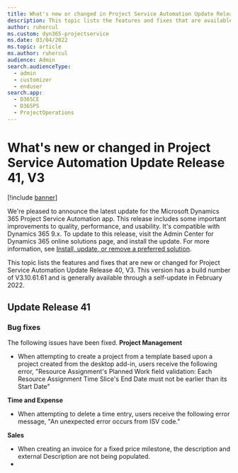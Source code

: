 ```yaml
---
title: What's new or changed in Project Service Automation Update Release 41, V3
description: This topic lists the features and fixes that are available in Microsoft Dynamics 365 Project Service Automation Update Release 41, V3.
author: ruhercul
ms.custom: dyn365-projectservice
ms.date: 03/04/2022
ms.topic: article
ms.author: ruhercul
audience: Admin
search.audienceType: 
  - admin
  - customizer
  - enduser
search.app: 
  - D365CE
  - D365PS
  - ProjectOperations
---
```


# What's new or changed in Project Service Automation Update Release 41, V3

[!include [banner](../includes/psa-now-project-operations.md)]

We're pleased to announce the latest update for the Microsoft Dynamics 365 Project Service Automation app. This release includes some important improvements to quality, performance, and usability. It's compatible with Dynamics 365 9.x. To update to this release, visit the Admin Center for Dynamics 365 online solutions page, and install the update. For more information, see [Install, update, or remove a preferred solution](/power-platform/admin/install-remove-preferred-solution).

This topic lists the features and fixes that are new or changed for Project Service Automation Update Release 40, V3. This version has a build number of V3.10.61.61 and is generally available through a self-update in February 2022.

## Update Release 41

### Bug fixes

The following issues have been fixed.
**Project Management**
- When attempting to create a project from a template based upon a project created from the desktop add-in, users receive the following error, "Resource Assignment's Planned Work field validation: Each Resource Assignment Time Slice's End Date must not be earlier than its Start Date"

**Time and Expense**
- When attempting to delete a time entry, users receive the following error message, "An unexpected error occurs from ISV code."

**Sales**

- When creating an invoice for a fixed price milestone, the description and external Description are not being populated.
- 
